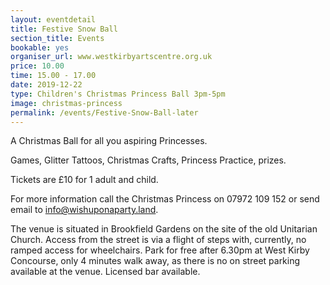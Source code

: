 ```yaml
---
layout: eventdetail
title: Festive Snow Ball
section_title: Events
bookable: yes
organiser_url: www.westkirbyartscentre.org.uk
price: 10.00
time: 15.00 - 17.00
date: 2019-12-22
type: Children's Christmas Princess Ball 3pm-5pm
image: christmas-princess
permalink: /events/Festive-Snow-Ball-later
---
```


A Christmas Ball for all you aspiring Princesses.

Games, Glitter Tattoos, Christmas Crafts, Princess Practice, prizes.

Tickets are £10 for 1 adult and child.

For more information call the Christmas Princess on 07972 109 152 or send email to [info@wishuponaparty.land](info@wishuponaparty.land).

The venue is situated in Brookfield Gardens on the site of the old Unitarian Church. Access from the street is via a flight of steps with, currently, no ramped access for wheelchairs. Park for free after 6.30pm at West Kirby Concourse, only 4 minutes walk away, as there is no on street parking available at the venue. Licensed bar available.
